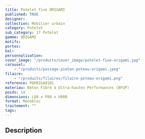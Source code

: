 ```yaml
---
title: Potelet fixe ORIGAMI
published: TRUE
designer:
collection: Mobilier urbain
category: Potelet
sub_category: 17 Potelet
gamme: ORIGAMI
motifs:
portes:
bal:
personnalisation:
cover_image: "/produits/cover_image/potelet-fixe-origami.jpg"
carousel:
    - "/produits/passage-pieton-poteau-origami.jpeg"
filaire:
    - "/produits/filaires/filaire-poteau-origami.png"
reference: POORIGA0101
materiau: Béton Fibré à Ultra-hautes Performances (BFUP)
poids: 14
dimensions: L80 x P80 x H900
format: Monobloc
traitement: ""
tags:
---
```


## Description
